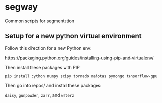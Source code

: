 # segway
Common scripts for segmentation

## Setup for a new python virtual environment

Follow this direction for a new Python env:

https://packaging.python.org/guides/installing-using-pip-and-virtualenv/

Then install these packages with PIP

`pip install cython numpy scipy tornado mahotas pymongo tensorflow-gpu`

Then go into repos/ and install these packages:

`daisy`, `gunpowder`, `zarr`, and `waterz`
